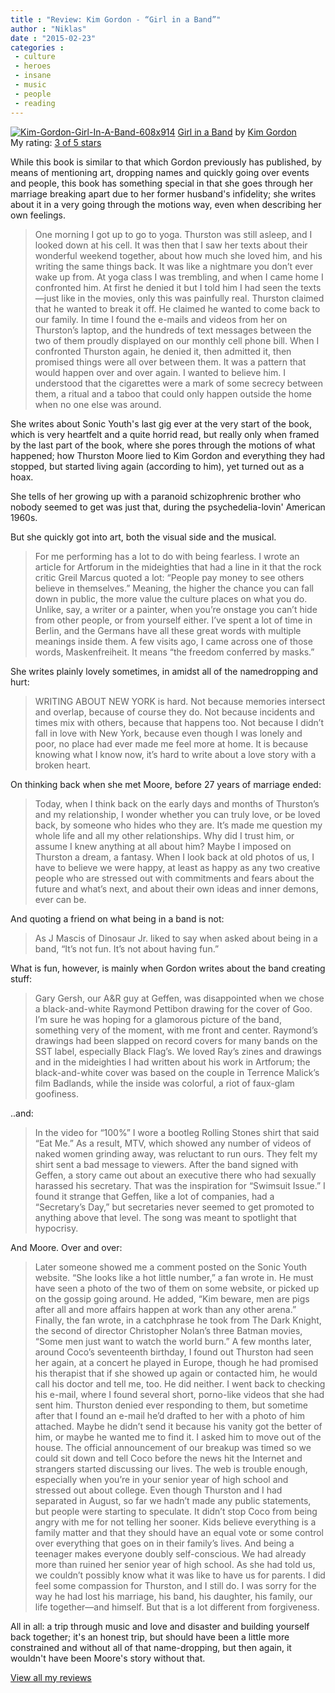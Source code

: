 ```yaml
---
title : "Review: Kim Gordon - “Girl in a Band”"
author : "Niklas"
date : "2015-02-23"
categories : 
 - culture
 - heroes
 - insane
 - music
 - people
 - reading
---
```


[![Kim-Gordon-Girl-In-A-Band-608x914](https://niklasblog.com/wp-content/Kim-Gordon-Girl-In-A-Band-608x914.jpg)](https://niklasblog.com/wp-content/Kim-Gordon-Girl-In-A-Band-608x914.jpg) [Girl in a Band](http://www.goodreads.com/book/show/22693211) by [Kim Gordon](http://www.goodreads.com/author/show/362852)  
My rating: [3 of 5 stars](http://www.goodreads.com/review/show/1075660820)  
  
While this book is similar to that which Gordon previously has published, by means of mentioning art, dropping names and quickly going over events and people, this book has something special in that she goes through her marriage breaking apart due to her former husband's infidelity; she writes about it in a very going through the motions way, even when describing her own feelings.

> One morning I got up to go to yoga. Thurston was still asleep, and I looked down at his cell. It was then that I saw her texts about their wonderful weekend together, about how much she loved him, and his writing the same things back. It was like a nightmare you don’t ever wake up from. At yoga class I was trembling, and when I came home I confronted him. At first he denied it but I told him I had seen the texts—just like in the movies, only this was painfully real. Thurston claimed that he wanted to break it off. He claimed he wanted to come back to our family. In time I found the e-mails and videos from her on Thurston’s laptop, and the hundreds of text messages between the two of them proudly displayed on our monthly cell phone bill. When I confronted Thurston again, he denied it, then admitted it, then promised things were all over between them. It was a pattern that would happen over and over again. I wanted to believe him. I understood that the cigarettes were a mark of some secrecy between them, a ritual and a taboo that could only happen outside the home when no one else was around.

She writes about Sonic Youth's last gig ever at the very start of the book, which is very heartfelt and a quite horrid read, but really only when framed by the last part of the book, where she pores through the motions of what happened; how Thurston Moore lied to Kim Gordon and everything they had stopped, but started living again (according to him), yet turned out as a hoax.

She tells of her growing up with a paranoid schizophrenic brother who nobody seemed to get was just that, during the psychedelia-lovin' American 1960s.

But she quickly got into art, both the visual side and the musical.

> For me performing has a lot to do with being fearless. I wrote an article for Artforum in the mideighties that had a line in it that the rock critic Greil Marcus quoted a lot: “People pay money to see others believe in themselves.” Meaning, the higher the chance you can fall down in public, the more value the culture places on what you do. Unlike, say, a writer or a painter, when you’re onstage you can’t hide from other people, or from yourself either. I’ve spent a lot of time in Berlin, and the Germans have all these great words with multiple meanings inside them. A few visits ago, I came across one of those words, Maskenfreiheit. It means “the freedom conferred by masks.”

She writes plainly lovely sometimes, in amidst all of the namedropping and hurt:

> WRITING ABOUT NEW YORK is hard. Not because memories intersect and overlap, because of course they do. Not because incidents and times mix with others, because that happens too. Not because I didn’t fall in love with New York, because even though I was lonely and poor, no place had ever made me feel more at home. It is because knowing what I know now, it’s hard to write about a love story with a broken heart.

On thinking back when she met Moore, before 27 years of marriage ended:

> Today, when I think back on the early days and months of Thurston’s and my relationship, I wonder whether you can truly love, or be loved back, by someone who hides who they are. It’s made me question my whole life and all my other relationships. Why did I trust him, or assume I knew anything at all about him? Maybe I imposed on Thurston a dream, a fantasy. When I look back at old photos of us, I have to believe we were happy, at least as happy as any two creative people who are stressed out with commitments and fears about the future and what’s next, and about their own ideas and inner demons, ever can be.

And quoting a friend on what being in a band is not:

> As J Mascis of Dinosaur Jr. liked to say when asked about being in a band, “It’s not fun. It’s not about having fun.”

What is fun, however, is mainly when Gordon writes about the band creating stuff:

> Gary Gersh, our A&R guy at Geffen, was disappointed when we chose a black-and-white Raymond Pettibon drawing for the cover of Goo. I’m sure he was hoping for a glamorous picture of the band, something very of the moment, with me front and center. Raymond’s drawings had been slapped on record covers for many bands on the SST label, especially Black Flag’s. We loved Ray’s zines and drawings and in the mideighties I had written about his work in Artforum; the black-and-white cover was based on the couple in Terrence Malick’s film Badlands, while the inside was colorful, a riot of faux-glam goofiness.

..and:

> In the video for “100%” I wore a bootleg Rolling Stones shirt that said “Eat Me.” As a result, MTV, which showed any number of videos of naked women grinding away, was reluctant to run ours. They felt my shirt sent a bad message to viewers. After the band signed with Geffen, a story came out about an executive there who had sexually harassed his secretary. That was the inspiration for “Swimsuit Issue.” I found it strange that Geffen, like a lot of companies, had a “Secretary’s Day,” but secretaries never seemed to get promoted to anything above that level. The song was meant to spotlight that hypocrisy.

And Moore. Over and over:

> Later someone showed me a comment posted on the Sonic Youth website. “She looks like a hot little number,” a fan wrote in. He must have seen a photo of the two of them on some website, or picked up on the gossip going around. He added, “Kim beware, men are pigs after all and more affairs happen at work than any other arena.” Finally, the fan wrote, in a catchphrase he took from The Dark Knight, the second of director Christopher Nolan’s three Batman movies, “Some men just want to watch the world burn.” A few months later, around Coco’s seventeenth birthday, I found out Thurston had seen her again, at a concert he played in Europe, though he had promised his therapist that if she showed up again or contacted him, he would call his doctor and tell me, too. He did neither. I went back to checking his e-mail, where I found several short, porno-like videos that she had sent him. Thurston denied ever responding to them, but sometime after that I found an e-mail he’d drafted to her with a photo of him attached. Maybe he didn’t send it because his vanity got the better of him, or maybe he wanted me to find it. I asked him to move out of the house. The official announcement of our breakup was timed so we could sit down and tell Coco before the news hit the Internet and strangers started discussing our lives. The web is trouble enough, especially when you’re in your senior year of high school and stressed out about college. Even though Thurston and I had separated in August, so far we hadn’t made any public statements, but people were starting to speculate. It didn’t stop Coco from being angry with me for not telling her sooner. Kids believe everything is a family matter and that they should have an equal vote or some control over everything that goes on in their family’s lives. And being a teenager makes everyone doubly self-conscious. We had already more than ruined her senior year of high school. As she had told us, we couldn’t possibly know what it was like to have us for parents. I did feel some compassion for Thurston, and I still do. I was sorry for the way he had lost his marriage, his band, his daughter, his family, our life together—and himself. But that is a lot different from forgiveness.

All in all: a trip through music and love and disaster and building yourself back together; it's an honest trip, but should have been a little more constrained and without all of that name-dropping, but then again, it wouldn't have been Moore's story without that.  
  
[View all my reviews](http://www.goodreads.com/review/show/1075660820)
